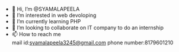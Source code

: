 - 👋 Hi, I’m @SYAMALAPEELA
- 👀 I’m interested in  web devoloping
- 🌱 I’m currently learning PHP
- 💞️ I’m looking to collaborate on IT company to do an internship
- 📫 How to reach me  
 mail id:syamalapeela3245@gmail.com
 phone number:8179601210
 


<!---
SYAMALAPEELA/SYAMALAPEELA is a ✨ special ✨ repository because its `README.md` (this file) appears on your GitHub profile.
You can click the Preview link to take a look at your changes.
--->
